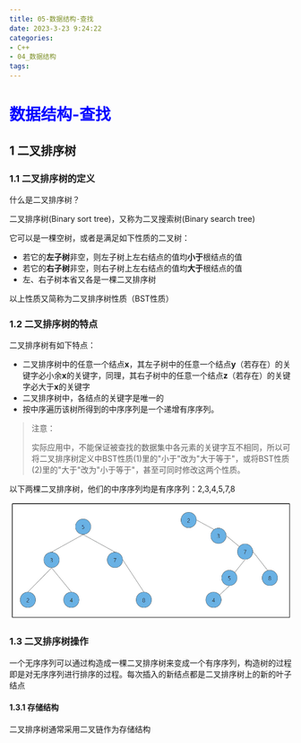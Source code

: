 ```yaml
---
title: 05-数据结构-查找
date: 2023-3-23 9:24:22
categories:
- C++
- 04_数据结构
tags:
---
```


# <font color=blue>数据结构-查找</font>

## 1 二叉排序树

### 1.1 二叉排序树的定义

什么是二叉排序树？

二叉排序树(Binary sort tree)，又称为二叉搜索树(Binary search tree)

它可以是一棵空树，或者是满足如下性质的二叉树：

- 若它的**左子树**非空，则左子树上左右结点的值均**小于**根结点的值
- 若它的**右子树**非空，则右子树上左右结点的值均**大于**根结点的值
- 左、右子树本省又各是一棵二叉排序树

以上性质又简称为二叉排序树性质（BST性质）

### 1.2 二叉排序树的特点

二叉排序树有如下特点：

- 二叉排序树中的任意一个结点**x**，其左子树中的任意一个结点**y**（若存在）的关键字必小余**x**的关键字，同理，其右子树中的任意一个结点**z**（若存在）的关键字必大于**x**的关键字
- 二叉排序树中，各结点的关键字是唯一的
- 按中序遍历该树所得到的中序序列是一个递增有序序列。

>注意：
>
>实际应用中，不能保证被查找的数据集中各元素的关键字互不相同，所以可将二叉排序树定义中BST性质(1)里的"小于"改为"大于等于"，或将BST性质(2)里的"大于"改为"小于等于"，甚至可同时修改这两个性质。

以下两棵二叉排序树，他们的中序序列均是有序序列：2,3,4,5,7,8

![image-20230323143104806](../../../img/image-20230323143104806.png)

### 1.3 二叉排序树操作

一个无序序列可以通过构造成一棵二叉排序树来变成一个有序序列，构造树的过程即是对无序序列进行排序的过程。每次插入的新结点都是二叉排序树上的新的叶子结点

#### 1.3.1 存储结构

二叉排序树通常采用二叉链作为存储结构


